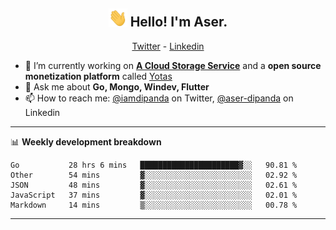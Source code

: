 <h2 align="center"> <img src="https://github.com/gabriel-TheCode/gabriel-TheCode/blob/master/gifs/Hi.gif" width="30px"> Hello! I'm Aser.</h2>
<p align="center">
  <a href="https://twitter.com/iamdipanda">Twitter</a> - 
  <a href="https://www.linkedin.com/in/aser-dipanda/">Linkedin</a>
</p>


- 🔭 I’m currently working on **[A Cloud Storage Service](https://gamesmania.io)** and a **open source monetization platform** called [Yotas](https://github.com/osscameroon/yotas)
- 💬 Ask me about **Go, Mongo, Windev, Flutter**
- 📫 How to reach me: [@iamdipanda](https://twitter.com/iamdipanda) on Twitter, [@aser-dipanda](https://www.linkedin.com/in/aser-dipanda/) on Linkedin

-------

📊 **Weekly development breakdown**

<!--START_SECTION:waka-->
```text
Go           28 hrs 6 mins   ██████████████████████▓░░   90.81 % 
Other        54 mins         ▓░░░░░░░░░░░░░░░░░░░░░░░░   02.92 % 
JSON         48 mins         ▓░░░░░░░░░░░░░░░░░░░░░░░░   02.61 % 
JavaScript   37 mins         ▓░░░░░░░░░░░░░░░░░░░░░░░░   02.01 % 
Markdown     14 mins         ▒░░░░░░░░░░░░░░░░░░░░░░░░   00.78 % 
```
<!--END_SECTION:waka-->

-------
